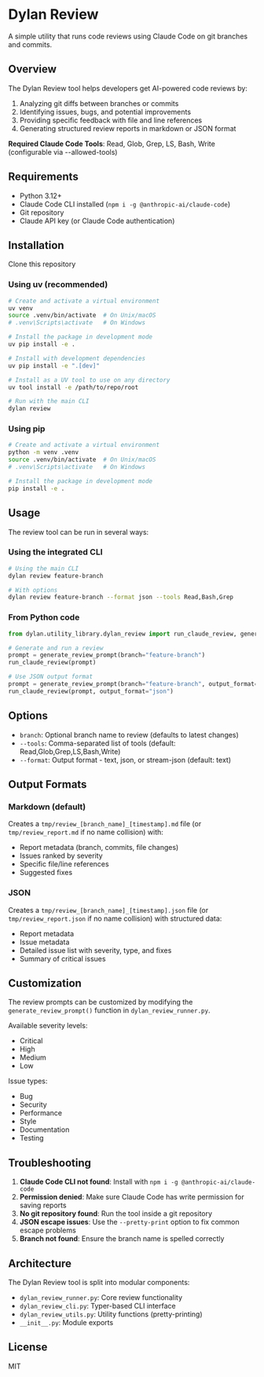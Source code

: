 # Dylan Review

A simple utility that runs code reviews using Claude Code on git branches and commits.

## Overview

The Dylan Review tool helps developers get AI-powered code reviews by:

1. Analyzing git diffs between branches or commits
2. Identifying issues, bugs, and potential improvements
3. Providing specific feedback with file and line references
4. Generating structured review reports in markdown or JSON format

**Required Claude Code Tools**: Read, Glob, Grep, LS, Bash, Write (configurable via --allowed-tools)

## Requirements

- Python 3.12+
- Claude Code CLI installed (`npm i -g @anthropic-ai/claude-code`)
- Git repository
- Claude API key (or Claude Code authentication)

## Installation

Clone this repository

### Using uv (recommended)

```bash
# Create and activate a virtual environment
uv venv
source .venv/bin/activate  # On Unix/macOS
# .venv\Scripts\activate   # On Windows

# Install the package in development mode
uv pip install -e .

# Install with development dependencies
uv pip install -e ".[dev]"

# Install as a UV tool to use on any directory
uv tool install -e /path/to/repo/root

# Run with the main CLI
dylan review
```

### Using pip

```bash
# Create and activate a virtual environment
python -m venv .venv
source .venv/bin/activate  # On Unix/macOS
# .venv\Scripts\activate   # On Windows

# Install the package in development mode
pip install -e .
```

## Usage

The review tool can be run in several ways:

### Using the integrated CLI

```bash
# Using the main CLI
dylan review feature-branch

# With options
dylan review feature-branch --format json --tools Read,Bash,Grep
```

### From Python code

```python
from dylan.utility_library.dylan_review import run_claude_review, generate_review_prompt

# Generate and run a review
prompt = generate_review_prompt(branch="feature-branch")
run_claude_review(prompt)

# Use JSON output format
prompt = generate_review_prompt(branch="feature-branch", output_format="json")
run_claude_review(prompt, output_format="json")
```

## Options

- `branch`: Optional branch name to review (defaults to latest changes)
- `--tools`: Comma-separated list of tools (default: Read,Glob,Grep,LS,Bash,Write)
- `--format`: Output format - text, json, or stream-json (default: text)

## Output Formats

### Markdown (default)

Creates a `tmp/review_[branch_name]_[timestamp].md` file (or `tmp/review_report.md` if no name collision) with:

- Report metadata (branch, commits, file changes)
- Issues ranked by severity
- Specific file/line references
- Suggested fixes

### JSON

Creates a `tmp/review_[branch_name]_[timestamp].json` file (or `tmp/review_report.json` if no name collision) with structured data:

- Report metadata
- Issue metadata
- Detailed issue list with severity, type, and fixes
- Summary of critical issues

## Customization

The review prompts can be customized by modifying the `generate_review_prompt()` function in `dylan_review_runner.py`.

Available severity levels:

- Critical
- High
- Medium
- Low

Issue types:

- Bug
- Security
- Performance
- Style
- Documentation
- Testing

## Troubleshooting

1. **Claude Code CLI not found**: Install with `npm i -g @anthropic-ai/claude-code`
2. **Permission denied**: Make sure Claude Code has write permission for saving reports
3. **No git repository found**: Run the tool inside a git repository
4. **JSON escape issues**: Use the `--pretty-print` option to fix common escape problems
5. **Branch not found**: Ensure the branch name is spelled correctly

## Architecture

The Dylan Review tool is split into modular components:

- `dylan_review_runner.py`: Core review functionality
- `dylan_review_cli.py`: Typer-based CLI interface
- `dylan_review_utils.py`: Utility functions (pretty-printing)
- `__init__.py`: Module exports

## License

MIT
